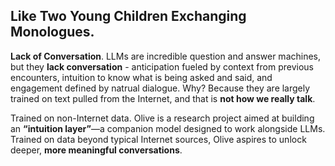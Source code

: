 ## Like Two Young Children Exchanging Monologues.

**Lack of Conversation**. LLMs are incredible question and answer machines, but they **lack conversation** - anticipation fueled by context from previous encounters, intuition to know what is being asked and said, and engagement defined by natrual dialogue. Why? Because they are largely trained on text pulled from the Internet, and that is **not how we really talk**.

Trained on non-Internet data. Olive is a research project aimed at building an **“intuition layer”**—a companion model designed to work alongside LLMs. Trained on data beyond typical Internet sources, Olive aspires to unlock deeper, **more meaningful conversations**.
